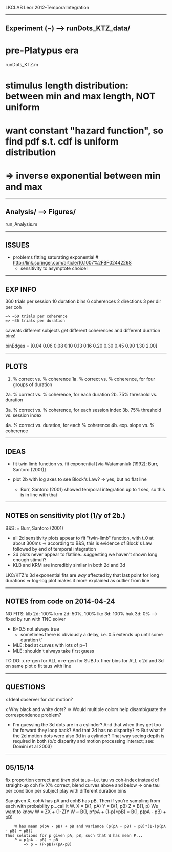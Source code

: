 LKCLAB
Leor
2012-TemporalIntegration

--------------------------------
Experiment (~) --> runDots_KTZ_data/
--------------------------------
# pre-Platypus era
runDots_KTZ.m

# stimulus length distribution: between min and max length, NOT uniform
# 	want constant "hazard function", so find pdf s.t. cdf is uniform distribution
#   => inverse exponential between min and max

--------------------------------
Analysis/ --> Figures/
--------------------------------
run_Analysis.m

--------------------------------
ISSUES
--------------------------------
* problems fitting saturating exponential # http://link.springer.com/article/10.1007%2FBF02442268
	* sensitivity to asymptote choice!

--------------------------------
EXP INFO
--------------------------------
360 trials per session
	10 duration bins
	6 coherences
	2 directions
	3 per dir per coh

	=> ~60 trials per coherence
	=> ~36 trials per duration

caveats
	different subjects get different coherences
	and different duration bins!

binEdges = [0.04 0.06 0.08 0.10 0.13 0.16 0.20 0.30 0.45 0.90 1.30 2.00]


--------------------------------
PLOTS
--------------------------------
1. % correct vs. % coherence
1a. % correct vs. % coherence, for four groups of duration

2a. % correct vs. % coherence, for each duration
2b. 75% threshold vs. duration

3a. % correct vs. % coherence, for each session index
3b. 75% threshold vs. session index

4a. % correct vs. duration, for each % coherence
4b. exp. slope vs. % coherence


--------------------------------
IDEAS
--------------------------------
* fit twin limb function vs. fit exponential [via Watamaniuk (1992); Burr, Santoro (2001)]

* plot 2b with log axes to see Block's Law?
	=> yes, but no flat line
	* Burr, Santoro (2001) showed temporal integration up to 1 sec, so this is in line with that

---------------------------------------
NOTES on sensitivity plot (1/y of 2b.)
---------------------------------------
B&S := Burr, Santoro (2001)

* all 2d sensitivity plots appear to fit "twin-limb" function, with t_0 at about 300ms
	=> according to B&S, this is evidence of Block's Law followed by end of temporal integration
* 3d plots never appear to flatline...suggesting we haven't shown long enough stimuli?
* KLB and KRM are incredibly similar in both 2d and 3d

LKC/KTZ's 3d exponential fits are _way_ affected by that last point for long durations
	=> log-log plot makes it more explained as outlier from line

---------------------------------------
NOTES from code on 2014-04-24
---------------------------------------
NO FITS:
    klb 2d: 100%
    krm 2d: 50%, 100%
    lkc 3d: 100%
    huk 3d: 0% --> fixed by run with TNC solver

* B=0.5 not always true
    * sometimes there is obviously a delay, i.e. 0.5 extends up until some duration t'
* MLE: bad at curves with lots of p~1
* MLE: shouldn't always take first guess

TO DO:
    x re-gen for ALL
    x re-gen for SUBJ
    x finer bins for ALL
    x 2d and 3d on same plot
    o fit taus with line

---------------------------------------
QUESTIONS
---------------------------------------
x Ideal observer for dot motion?

x Why black and white dots?
	=> Would multiple colors help disambiguate the correspondence problem?

* I'm guessing the 3d dots are in a cylinder? And that when they get too far forward they loop back? And that 2d has no disparity?
	=> But what if the 2d motion dots were also 3d in a cylinder? That way seeing depth is required in both (b/c disparity and motion processing interact; see: Domini et al 2003)

---------------------------------------
05/15/14
---------------------------------------

fix proportion correct and _then_ plot taus--i.e. tau vs coh-index instead of straight-up coh
    fix X% correct, blend curves above and below
    => one tau per condition per subject
play with different duration bins

Say given X, cohA has pA and cohB has pB.
    Then if you're sampling from each with probability p...call it W.
        X = B(1, pA)
        Y = B(1, pB)
        Z = B(1, p)
    We want to know W = ZX + (1-Z)Y
        W ~ B(1, p*pA + (1-p)*pB) = B(1, p(pA - pB) + pB)

        W has mean p(pA - pB) + pB and variance (p(pA - pB) + pB)*(1-(p(pA - pB) + pB))
    Thus solutions for p given pA, pB, such that W has mean P...
        P = p(pA - pB) + pB
            => p = (P-pB)/(pA-pB)

